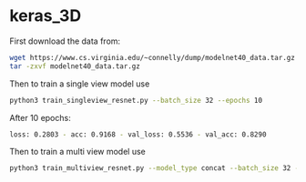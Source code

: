 # keras_3D

First download the data from:

```bash
wget https://www.cs.virginia.edu/~connelly/dump/modelnet40_data.tar.gz
tar -zxvf modelnet40_data.tar.gz
```

Then to train a single view model use

```bash
python3 train_singleview_resnet.py --batch_size 32 --epochs 10
```

After 10 epochs:
```bash
loss: 0.2803 - acc: 0.9168 - val_loss: 0.5536 - val_acc: 0.8290
```

Then to train a multi view model use

```bash
python3 train_multiview_resnet.py --model_type concat --batch_size 32 --epochs 10
```